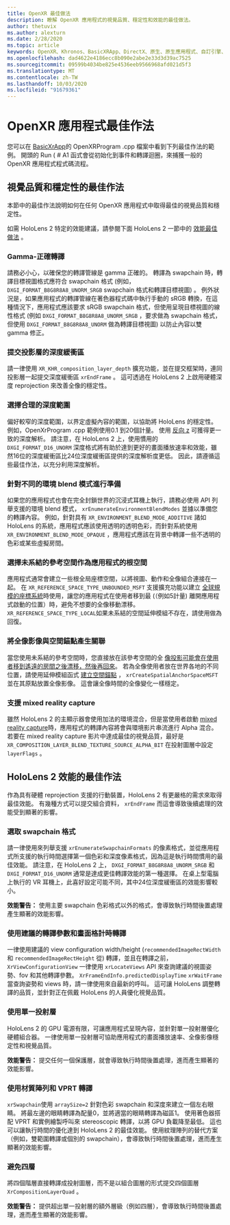 ```yaml
---
title: OpenXR 最佳做法
description: 瞭解 OpenXR 應用程式的視覺品質、穩定性和效能的最佳做法。
author: thetuvix
ms.author: alexturn
ms.date: 2/28/2020
ms.topic: article
keywords: OpenXR、Khronos、BasicXRApp、DirectX、原生、原生應用程式、自訂引擎、中介軟體、最佳作法、效能、品質、穩定性
ms.openlocfilehash: dad4622e4186ecc8b090e2abe2e33d3d39ac7525
ms.sourcegitcommit: 09599b4034be825e4536eeb9566968afd021d5f3
ms.translationtype: MT
ms.contentlocale: zh-TW
ms.lasthandoff: 10/03/2020
ms.locfileid: "91679361"
---
```

# <a name="openxr-app-best-practices"></a>OpenXR 應用程式最佳作法

您可以在 <a href="https://github.com/microsoft/OpenXR-MixedReality/tree/master/samples/BasicXrApp" target="_blank">BasicXrApp</a>的 OpenXRProgram .cpp 檔案中看到下列最佳作法的範例。 開頭的 Run ( # A1 函式會從初始化到事件和轉譯迴圈，來捕獲一般的 OpenXR 應用程式程式碼流程。

## <a name="best-practices-for-visual-quality-and-stability"></a>視覺品質和穩定性的最佳作法

本節中的最佳作法說明如何在任何 OpenXR 應用程式中取得最佳的視覺品質和穩定性。

如需 HoloLens 2 特定的效能建議，請參閱下面 HoloLens 2 一節中的 [效能最佳做法](#best-practices-for-performance-on-hololens-2) 。

### <a name="gamma-correct-rendering"></a>Gamma-正確轉譯

請務必小心，以確保您的轉譯管線是 gamma 正確的。 轉譯為 swapchain 時，轉譯目標視圖格式應符合 swapchain 格式 (例如， `DXGI_FORMAT_B8G8R8A8_UNORM_SRGB` swapchain 格式和轉譯目標視圖) 。
例外狀況是，如果應用程式的轉譯管線在著色器程式碼中執行手動的 sRGB 轉換，在這種情況下，應用程式應該要求 sRGB swapchain 格式，但使用呈現目標視圖的線性格式 (例如 `DXGI_FORMAT_B8G8R8A8_UNORM_SRGB` ，要求做為 swapchain 格式，但使用 `DXGI_FORMAT_B8G8R8A8_UNORM` 做為轉譯目標視圖) 以防止內容以雙 gamma 修正。

### <a name="submit-depth-buffer-for-projection-layers"></a>提交投影層的深度緩衝區

請一律使用 `XR_KHR_composition_layer_depth` 擴充功能，並在提交框架時，連同投影層一起提交深度緩衝區 `xrEndFrame` 。
這可透過在 HoloLens 2 上啟用硬體深度 reprojection 來改善全像的穩定性。

### <a name="choose-a-reasonable-depth-range"></a>選擇合理的深度範圍

偏好較窄的深度範圍，以界定虛擬內容的範圍，以協助將 HoloLens 的穩定性。
例如，OpenXrProgram .cpp 範例使用0.1 到20個計量。
使用 [反向 z](https://developer.nvidia.com/content/depth-precision-visualized) 可獲得更一致的深度解析。
請注意，在 HoloLens 2 上，使用慣用的 `DXGI_FORMAT_D16_UNORM` 深度格式將有助於達到更好的畫面播放速率和效能，雖然16位的深度緩衝區比24位深度緩衝區提供的深度解析度更低。
因此，請遵循這些最佳作法，以充分利用深度解析。

### <a name="prepare-for-different-environment-blend-modes"></a>針對不同的環境 blend 模式進行準備

如果您的應用程式也會在完全封鎖世界的沉浸式耳機上執行，請務必使用 API 列舉支援的環境 blend 模式， `xrEnumerateEnvironmentBlendModes` 並據以準備您的轉譯內容。
例如，針對具有 `XR_ENVIRONMENT_BLEND_MODE_ADDITIVE` 諸如 HoloLens 的系統，應用程式應該使用透明的透明色彩，而針對系統使用 `XR_ENVIRONMENT_BLEND_MODE_OPAQUE` ，應用程式應該在背景中轉譯一些不透明的色彩或某些虛擬房間。

### <a name="choose-unbounded-reference-space-as-applications-root-space"></a>選擇未系結的參考空間作為應用程式的根空間

應用程式通常會建立一些根全局座標空間，以將視圖、動作和全像組合連接在一起。
在 `XR_REFERENCE_SPACE_TYPE_UNBOUNDED_MSFT` 支援擴充功能以建立 [全球規模的座標系統](../../design/coordinate-systems.md#building-a-world-scale-experience)時使用，讓您的應用程式在使用者移到最 (（例如5計量) 離開應用程式啟動的位置）時，避免不想要的全像移動漂移。
`XR_REFERENCE_SPACE_TYPE_LOCAL`如果未系結的空間延伸模組不存在，請使用做為回復。

### <a name="associate-hologram-with-spatial-anchor"></a>將全像影像與空間錨點產生關聯

當您使用未系結的參考空間時，您直接放在該參考空間的全 [像投影可能會在使用者移到遙遠的房間之後漂移，然後再回來](../../design/coordinate-systems.md#building-a-world-scale-experience)。
若為全像使用者放在世界各地的不同位置，請使用延伸模組函式 [建立空間錨點](../../design/spatial-anchors.md#best-practices) ， `xrCreateSpatialAnchorSpaceMSFT` 並在其原點放置全像影像。
這會讓全像時間的全像變化一樣穩定。

### <a name="support-mixed-reality-capture"></a>支援 mixed reality capture

雖然 HoloLens 2 的主顯示器會使用加法的環境混合，但是當使用者啟動 [mixed reality capture](../platform-capabilities-and-apis/mixed-reality-capture-for-developers.md)時，應用程式的轉譯內容將會與環境影片串流進行 Alpha 混合。
若要在 mixed reality capture 影片中達成最佳的視覺品質，最好是 `XR_COMPOSITION_LAYER_BLEND_TEXTURE_SOURCE_ALPHA_BIT` 在投射圖層中設定 `layerFlags` 。

## <a name="best-practices-for-performance-on-hololens-2"></a>HoloLens 2 效能的最佳作法

作為具有硬體 reprojection 支援的行動裝置，HoloLens 2 有更嚴格的需求來取得最佳效能。  有幾種方式可以提交組合資料， `xrEndFrame` 而這會導致後續處理的效能受到顯著的影響。

### <a name="select-a-swapchain-format"></a>選取 swapchain 格式

請一律使用來列舉支援 `xrEnumerateSwapchainFormats` 的像素格式，並從應用程式所支援的執行時間選擇第一個色彩和深度像素格式，因為這是執行時間慣用的最佳效能。 請注意，在 HoloLens 2 上， `DXGI_FORMAT_B8G8R8A8_UNORM_SRGB` 和 `DXGI_FORMAT_D16_UNORM` 通常是達成更佳轉譯效能的第一種選擇。 在桌上型電腦上執行的 VR 耳機上，此喜好設定可能不同，其中24位深度緩衝區的效能影響較小。
  
**效能警告：** 使用主要 swapchain 色彩格式以外的格式，會導致執行時間後置處理產生顯著的效能影響。

### <a name="render-with-recommended-rendering-parameters-and-frame-timing"></a>使用建議的轉譯參數和畫面格計時轉譯

一律使用建議的 view configuration width/height (`recommendedImageRectWidth` 和 `recommendedImageRectHeight` 從) 轉譯，並且在轉譯之前， `XrViewConfigurationView` 一律使用 `xrLocateViews` API 來查詢建議的視圖姿勢、fov 和其他轉譯參數。
`XrFrameEndInfo.predictedDisplayTime` `xrWaitFrame` 當查詢姿勢和 views 時，請一律使用來自最新的呼叫。
這可讓 HoloLens 調整轉譯的品質，並針對正在佩戴 HoloLens 的人員優化視覺品質。

### <a name="use-a-single-projection-layer"></a>使用單一投射層

HoloLens 2 的 GPU 電源有限，可讓應用程式呈現內容，並針對單一投射層優化硬體組合器。
一律使用單一投射層可協助應用程式的畫面播放速率、全像影像穩定性和視覺品質。  
  
**效能警告：** 提交任何一個保護層，就會導致執行時間後置處理，進而產生顯著的效能影響。

### <a name="render-with-texture-array-and-vprt"></a>使用材質陣列和 VPRT 轉譯

`xrSwapchain`使用 `arraySize=2` 針對色彩 swapchain 和深度來建立一個左右眼睛。
將最左邊的眼睛轉譯為配量0，並將適當的眼睛轉譯為磁區1。
使用著色器搭配 VPRT 和實例繪製呼叫來 stereoscopic 轉譯，以將 GPU 負載降至最低。
這也可以讓執行時間的優化達到 HoloLens 2 的最佳效能。
使用紋理陣列的替代方案（例如，雙範圍轉譯或個別的 swapchain），會導致執行時間後置處理，進而產生顯著的效能影響。

### <a name="avoid-quad-layers"></a>避免四層

將四個階層直接轉譯成投射圖層，而不是以組合圖層的形式提交四個圖層 `XrCompositionLayerQuad` 。

**效能警告：** 提供超出單一投射層的額外層級（例如四層），會導致執行時間後置處理，進而產生顯著的效能影響。
